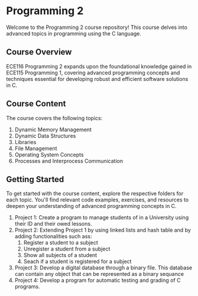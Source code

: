 # Programming 2

Welcome to the Programming 2 course repository! This course delves into advanced topics in programming using the C language.

## Course Overview
ECE116 Programming 2 expands upon the foundational knowledge gained in ECE115 Programming 1, covering advanced programming concepts and techniques essential for developing robust and efficient software solutions in C.

## Course Content
The course covers the following topics:

1. Dynamic Memory Management
2. Dynamic Data Structures
3. Libraries
4. File Management
5. Operating System Concepts
6. Processes and Interprocess Communication

## Getting Started
To get started with the course content, explore the respective folders for each topic. You'll find relevant code examples, exercises, and resources to deepen your understanding of advanced programming concepts in C.

1. Project 1: Create a program to manage students of in a University using their ID and their owed lessons.
2. Project 2: Extending Project 1 by using linked lists and hash table and by adding functionalities such ass:
   1. Register a student to a subject
   2. Unregister a student from a subject
   3. Show all subjects of a student
   4. Seach if a student is registered for a subject
3. Project 3: Develop a digital database through a binary file. This database can contain any object that can be represented as a binary sequance
4. Project 4: Develop a program for automatic testing and grading of C programs. 